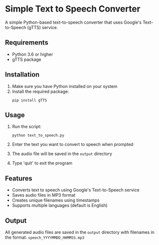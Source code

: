 # Simple Text to Speech Converter

A simple Python-based text-to-speech converter that uses Google's Text-to-Speech (gTTS) service.

## Requirements

- Python 3.6 or higher
- gTTS package

## Installation

1. Make sure you have Python installed on your system
2. Install the required package:
   ```
   pip install gTTS
   ```

## Usage

1. Run the script:
   ```
   python text_to_speech.py
   ```

2. Enter the text you want to convert to speech when prompted
3. The audio file will be saved in the `output` directory
4. Type 'quit' to exit the program

## Features

- Converts text to speech using Google's Text-to-Speech service
- Saves audio files in MP3 format
- Creates unique filenames using timestamps
- Supports multiple languages (default is English)

## Output

All generated audio files are saved in the `output` directory with filenames in the format:
`speech_YYYYMMDD_HHMMSS.mp3`